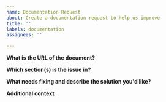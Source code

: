 ```yaml
---
name: Documentation Request
about: Create a documentation request to help us improve
title: ''
labels: documentation
assignees: ''

---
```


<!-- Please submit only documentation-related issues or requests for new documentation with this form.-->

**What is the URL of the document?**

<!-- The URL to help identify the document. -->

**Which section(s) is the issue in?**

<!-- The sections(s) within the document that have issue in. -->

**What needs fixing and describe the solution you'd like?**

<!-- A clear and concise description of what the issue is. -->

**Additional context**

<!-- Add any other context about the problem here. -->
